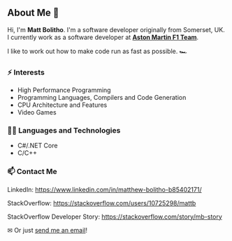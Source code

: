 ## About Me 👋
Hi, I'm **Matt Bolitho**. I'm a software developer originally from Somerset, UK.
I currently work as a software developer at **[Aston Martin F1 Team](https://www.astonmartinf1.com "Aston Martin F1 Team Website")**.

I like to work out how to make code run as fast as possible. 🏎

### ⚡ Interests
- High Performance Programming
- Programming Languages, Compilers and Code Generation
- CPU Architecture and Features
- Video Games

### 👨‍💻 Languages and Technologies
- C#/.NET Core
- C/C++

### 📫 Contact Me

LinkedIn: https://www.linkedin.com/in/matthew-bolitho-b85402171/

StackOverflow: https://stackoverflow.com/users/10725298/mattb

StackOverflow Developer Story: https://stackoverflow.com/story/mb-story

✉ Or just [send me an email](mailto:matt.j.bolitho@gmail.com)!
